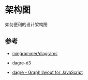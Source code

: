 # 架构图

如何便利的设计架构图

## 参考

- [mingrammer/diagrams](https://github.com/mingrammer/diagrams/)



- dagre-d3 
-  [dagre - Graph layout for JavaScript](https://github.com/dagrejs/dagre)
